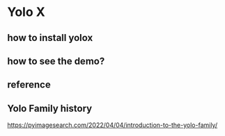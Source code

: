# Yolo X

## how to install yolox
## how to see the demo?

## reference



## Yolo Family history
https://pyimagesearch.com/2022/04/04/introduction-to-the-yolo-family/
